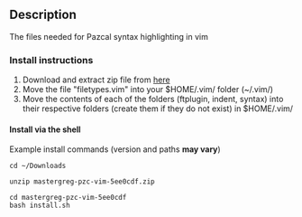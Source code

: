 ## Description

The files needed for Pazcal syntax highlighting in vim

### Install instructions

1. Download and extract zip file from [here](https://github.com/mastergreg/pzc-vim/zipball/master)
2. Move the file "filetypes.vim" into your $HOME/.vim/ folder (~/.vim/)
3. Move the contents of each of the folders (ftplugin, indent, syntax) into their respective folders (create them if they do not exist) in $HOME/.vim/


#### Install via the shell
Example install commands (version and paths **may vary**)

	cd ~/Downloads
	
	unzip mastergreg-pzc-vim-5ee0cdf.zip 

    cd mastergreg-pzc-vim-5ee0cdf
    bash install.sh
